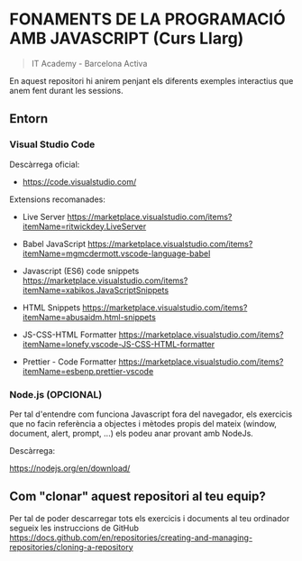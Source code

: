 # FONAMENTS DE LA PROGRAMACIÓ AMB JAVASCRIPT (Curs Llarg)

> IT Academy - Barcelona Activa

En aquest repositori hi anirem penjant els diferents exemples interactius que anem fent durant les sessions.

## Entorn

### Visual Studio Code

Descàrrega oficial:

- https://code.visualstudio.com/

Extensions recomanades:

- Live Server https://marketplace.visualstudio.com/items?itemName=ritwickdey.LiveServer

- Babel JavaScript https://marketplace.visualstudio.com/items?itemName=mgmcdermott.vscode-language-babel

- Javascript (ES6) code snippets https://marketplace.visualstudio.com/items?itemName=xabikos.JavaScriptSnippets

- HTML Snippets https://marketplace.visualstudio.com/items?itemName=abusaidm.html-snippets

- JS-CSS-HTML Formatter https://marketplace.visualstudio.com/items?itemName=lonefy.vscode-JS-CSS-HTML-formatter

- Prettier - Code Formatter https://marketplace.visualstudio.com/items?itemName=esbenp.prettier-vscode

### Node.js (OPCIONAL)

Per tal d'entendre com funciona Javascript fora del navegador, els exercicis que no facin referència a objectes i mètodes propis del mateix (window, 
document, alert, prompt, ...) els podeu anar provant amb NodeJs.

Descàrrega:

https://nodejs.org/en/download/

## Com "clonar" aquest repositori al teu equip?

Per tal de poder descarregar tots els exercicis i documents al teu ordinador segueix les instruccions de GitHub 
https://docs.github.com/en/repositories/creating-and-managing-repositories/cloning-a-repository
